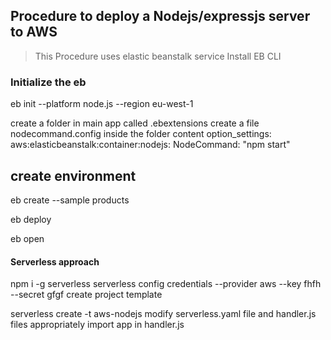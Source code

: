 ## Procedure to deploy a Nodejs/expressjs server to AWS
> This Procedure uses elastic beanstalk service
Install EB CLI

### Initialize the eb 
eb init --platform node.js --region eu-west-1

create a folder in main app called .ebextensions
create a file nodecommand.config inside the folder
content
option_settings:
  aws:elasticbeanstalk:container:nodejs:
    NodeCommand: "npm start"

## create environment
eb create --sample products

eb deploy

eb open



#### Serverless approach
npm i -g serverless
serverless config credentials --provider aws --key fhfh --secret gfgf
create project template

serverless create -t aws-nodejs
modify serverless.yaml file and handler.js files appropriately
import app in handler.js